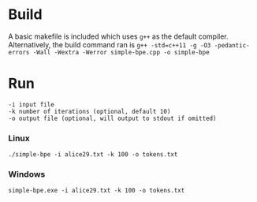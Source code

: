 # Build
A basic makefile is included which uses `g++` as the default compiler. Alternatively, the build command ran is
`g++ -std=c++11 -g -O3 -pedantic-errors -Wall -Wextra -Werror simple-bpe.cpp -o simple-bpe`
# Run
```
-i input file
-k number of iterations (optional, default 10)
-o output file (optional, will output to stdout if omitted)
```
### Linux
`./simple-bpe -i alice29.txt -k 100 -o tokens.txt`
### Windows
`simple-bpe.exe -i alice29.txt -k 100 -o tokens.txt`
